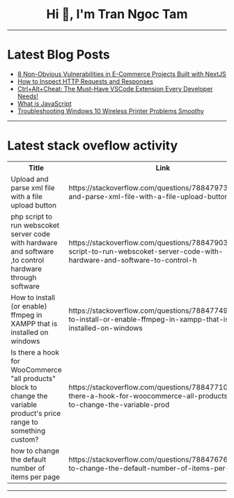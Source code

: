 <h1 align="center">Hi 👋, I'm Tran Ngoc Tam</h1>

---

# Latest Blog Posts 
<!-- BLOG-POST-LIST:START -->
- [8 Non-Obvious Vulnerabilities in E-Commerce Projects Built with NextJS](https://dev.to/byteminds_agency/8-non-obvious-vulnerabilities-in-e-commerce-projects-built-with-nextjs-2c2l)
- [How to Inspect HTTP Requests and Responses](https://dev.to/thekarlesi/how-to-inspect-http-requests-and-responses-2ll2)
- [Ctrl+Alt+Cheat: The Must-Have VSCode Extension Every Developer Needs!](https://dev.to/hkp22/ctrlaltcheat-the-must-have-vscode-extension-every-developer-needs-4l51)
- [What is JavaScript](https://dev.to/mosininamdar/what-is-javascript-4hi2)
- [Troubleshooting Windows 10 Wireless Printer Problems Smoothy](https://dev.to/jasskarley/troubleshooting-windows-10-wireless-printer-problems-smoothy-1oea)
<!-- BLOG-POST-LIST:END -->

---

# Latest stack oveflow activity
<table>
  <tr><th>Title</th><th>Link</th></tr>
  <!-- STACKOVERFLOW:START --><tr><td>Upload and parse xml file with a file upload button</td><td>https://stackoverflow.com/questions/78847973/upload-and-parse-xml-file-with-a-file-upload-button</td></tr><tr><td>php script to run webscoket server code with hardware and software ,to control hardware through software</td><td>https://stackoverflow.com/questions/78847903/php-script-to-run-webscoket-server-code-with-hardware-and-software-to-control-h</td></tr><tr><td>How to install &lpar;or enable&rpar; ffmpeg in XAMPP that is installed on windows</td><td>https://stackoverflow.com/questions/78847749/how-to-install-or-enable-ffmpeg-in-xampp-that-is-installed-on-windows</td></tr><tr><td>Is there a hook for WooCommerce &quot;all products&quot; block to change the variable product&#39;s price range to something custom?</td><td>https://stackoverflow.com/questions/78847710/is-there-a-hook-for-woocommerce-all-products-block-to-change-the-variable-prod</td></tr><tr><td>how to change the default number of items per page</td><td>https://stackoverflow.com/questions/78847676/how-to-change-the-default-number-of-items-per-page</td></tr><!-- STACKOVERFLOW:END -->
</table>

---


